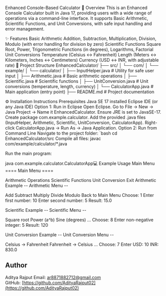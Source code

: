 Enhanced Console-Based Calculator
📖 Overview
This is an Enhanced Console Calculator built in Java 17, providing users with a wide range of operations via a command-line interface.
It supports Basic Arithmetic, Scientific Functions, and Unit Conversions, with safe input handling and error management.

✨ Features
Basic Arithmetic
Addition, Subtraction, Multiplication, Division, Modulo (with error handling for division by zero)
Scientific Functions
Square Root, Power, Trigonometric Functions (in degrees), Logarithms, Factorial
Unit Conversions
Temperature (Celsius ↔ Fahrenheit)
Length (Meters ↔ Kilometers, Inches ↔ Centimeters)
Currency (USD ↔ INR, with adjustable rate)
📂 Project Structure
EnhancedCalculator/ ├── src/ │ └── com/ │ └── example/ │ └── calculator/ │ ├── InputHelper.java # Utility for safe user input │ ├── Arithmetic.java # Basic arithmetic operations │ ├── Scientific.java # Scientific functions │ ├── UnitConversion.java # Unit conversions (temperature, length, currency) │ └── CalculatorApp.java # Main application (entry point) ├── README.md # Project documentation

⚙️ Installation Instructions
Prerequisites
Java SE 17 installed
Eclipse IDE (or any Java IDE)
Option 1: Run in Eclipse
Open Eclipse.
Go to File → New → Java Project → Name it EnhancedCalculator.
Ensure JRE is set to JavaSE-17.
Create package com.example.calculator.
Add the provided .java files (InputHelper, Arithmetic, Scientific, UnitConversion, CalculatorApp).
Right-click CalculatorApp.java → Run As → Java Application.
Option 2: Run from Command Line
Navigate to the project folder:
`bash cd EnhancedCalculator/src Compile all files:
javac com/example/calculator/*.java

Run the main program:

java com.example.calculator.CalculatorApp💻 Example Usage Main Menu ==== Main Menu ====

Arithmetic Operations
Scientific Functions
Unit Conversion
Exit
Arithmetic Example -- Arithmetic Menu --

Add
Subtract
Multiply
Divide
Modulo
Back to Main Menu
Choose: 1 Enter first number: 10 Enter second number: 5 Result: 15.0

Scientific Example -- Scientific Menu --

Square root
Power (a^b)
Sine (degrees) ...
Choose: 8 Enter non-negative integer: 5 Result: 120

Unit Conversion Example -- Unit Conversion Menu --

Celsius -> Fahrenheit
Fahrenheit -> Celsius ...
Choose: 7 Enter USD: 10 INR: 830.0

## Author
Aditya Rajput 
Email: [ar8871882712@gmail.com](mailto:ar8871882712@gmail.com)  
GitHub: [https://github.com/AdityaRajput02](https://github.com/AdityaRajput02)

